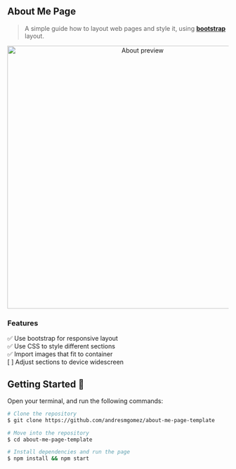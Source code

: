 ## About Me Page

> A simple guide how to layout web pages and style it, using **[bootstrap](https://getbootstrap.com/docs/5.3/layout/grid/)** layout.

<div align="center">
  <img src="https://github.com/andresmgomez/about-me-page-template/blob/main/screenshot/about.gif" alt="About preview" width="600px" />
  <br>
</div>

### Features

✅ Use bootstrap for responsive layout\
✅ Use CSS to style different sections\
✅ Import images that fit to container\
[ ] Adjust sections to device widescreen 

## Getting Started 🚀

Open your terminal, and run the following commands:
```bash
# Clone the repository
$ git clone https://github.com/andresmgomez/about-me-page-template

# Move into the repository
$ cd about-me-page-template

# Install dependencies and run the page
$ npm install && npm start
```

